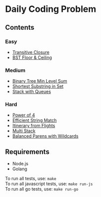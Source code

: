 # Daily Coding Problem

## Contents

### Easy

- [Transitive Closure](423)
- [BST Floor & Ceiling](434)

### Medium

- [Binary Tree Min Level Sum](426)
- [Shortest Substring in Set](437)
- [Stack with Queues](443)

### Hard

- [Power of 4](446)
- [Efficient String Match](444)
- [Itinerary from Flights](439)
- [Multi Stack](436)
- [Balanced Parens with Wildcards](450)

## Requirements

- Node.js
- Golang

To run all tests, use: `make`  
To run all javascript tests, use: `make run-js`  
To run all go tests, use: `make run-go`  
